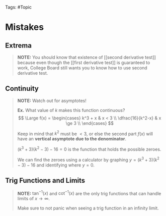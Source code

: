 Tags: #Topic 

# Mistakes

## Extrema

> **NOTE:**
> You should know that existence of [[second derivative test]] because even though the [[first derivative test]] is guaranteed to work, College Board still wants you to know how to use second derivative test.

## Continuity

> **NOTE:**
> Watch out for asymptotes!
> 
> **Ex.**
> What value of $k$ makes this function continuous? 
> $$
\Large
f(x) =
\begin{cases} 
  k^3 + x 			& x < 3 \\
  \dfrac{16}{k^2-x}	& x \ge 3 \\
\end{cases}
> $$
> 
> Keep in mind that $k^2$ must be $<3$, or else the second part $f(x)$ will have an **vertical asymptote due to the denominator**.
> 
> $(k^3 + 3)(k^2 - 3)-16=0$ is the function that holds the possible zeroes. 
> 
> We can find the zeroes using a calculator by graphing $y = (k^3 + 3)(k^2 - 3)-16$ and identifying where $y=0$.

## Trig Functions and Limits

> **NOTE:**
> $\tan^{-1}(x)$ and $\cot^{-1}(x)$ are the only trig functions that can handle limits of $x\to\infty$.
> 
> Make sure to not panic when seeing a trig function in an infinity limit.
